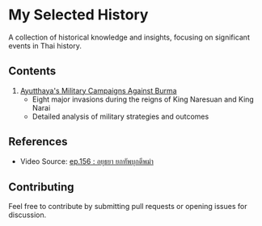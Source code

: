 # My Selected History

A collection of historical knowledge and insights, focusing on significant events in Thai history.

## Contents

1. [Ayutthaya's Military Campaigns Against Burma](military-campaigns/ayutthaya-burma-wars.md)
   - Eight major invasions during the reigns of King Naresuan and King Narai
   - Detailed analysis of military strategies and outcomes

## References

- Video Source: [ep.156 : อยุธยา ยกทัพบุกตีพม่า](https://www.youtube.com/watch?v=pDpsk-YM9Zo)

## Contributing

Feel free to contribute by submitting pull requests or opening issues for discussion.